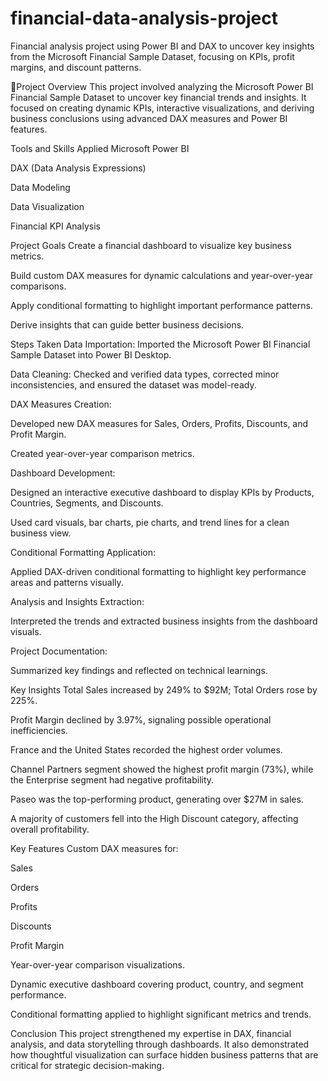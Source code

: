 # financial-data-analysis-project
Financial analysis project using Power BI and DAX to uncover key insights from the Microsoft Financial Sample Dataset, focusing on KPIs, profit margins, and discount patterns.


🔎Project Overview
This project involved analyzing the Microsoft Power BI Financial Sample Dataset to uncover key financial trends and insights.
It focused on creating dynamic KPIs, interactive visualizations, and deriving business conclusions using advanced DAX measures and Power BI features.

Tools and Skills Applied
Microsoft Power BI

DAX (Data Analysis Expressions)

Data Modeling

Data Visualization

Financial KPI Analysis

Project Goals
Create a financial dashboard to visualize key business metrics.

Build custom DAX measures for dynamic calculations and year-over-year comparisons.

Apply conditional formatting to highlight important performance patterns.

Derive insights that can guide better business decisions.

Steps Taken
Data Importation: Imported the Microsoft Power BI Financial Sample Dataset into Power BI Desktop.

Data Cleaning: Checked and verified data types, corrected minor inconsistencies, and ensured the dataset was model-ready.

DAX Measures Creation:

Developed new DAX measures for Sales, Orders, Profits, Discounts, and Profit Margin.

Created year-over-year comparison metrics.

Dashboard Development:

Designed an interactive executive dashboard to display KPIs by Products, Countries, Segments, and Discounts.

Used card visuals, bar charts, pie charts, and trend lines for a clean business view.

Conditional Formatting Application:

Applied DAX-driven conditional formatting to highlight key performance areas and patterns visually.

Analysis and Insights Extraction:

Interpreted the trends and extracted business insights from the dashboard visuals.

Project Documentation:

Summarized key findings and reflected on technical learnings.

Key Insights
Total Sales increased by 249% to $92M; Total Orders rose by 225%.

Profit Margin declined by 3.97%, signaling possible operational inefficiencies.

France and the United States recorded the highest order volumes.

Channel Partners segment showed the highest profit margin (73%), while the Enterprise segment had negative profitability.

Paseo was the top-performing product, generating over $27M in sales.

A majority of customers fell into the High Discount category, affecting overall profitability.

Key Features
Custom DAX measures for:

Sales

Orders

Profits

Discounts

Profit Margin

Year-over-year comparison visualizations.

Dynamic executive dashboard covering product, country, and segment performance.

Conditional formatting applied to highlight significant metrics and trends.

Conclusion
This project strengthened my expertise in DAX, financial analysis, and data storytelling through dashboards. It also demonstrated how thoughtful visualization can surface hidden business patterns that are critical for strategic decision-making.
